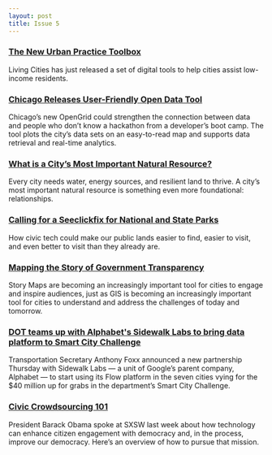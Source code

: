 ```yaml
---
layout: post
title: Issue 5
---
```


### [The New Urban Practice Toolbox](http://hereandnow.livingcities.org/)
Living Cities has just released a set of  digital tools to help cities assist low-income residents.

### [Chicago Releases User-Friendly Open Data Tool](https://nextcity.org/daily/entry/chicago-opengrid-open-gov-big-data-app)
Chicago’s new OpenGrid could strengthen the connection between data and people who don’t know a hackathon from a developer’s boot camp. The tool plots the city’s data sets on an easy-to-read map and supports data retrieval and real-time analytics. 

### [What is a City’s Most Important Natural Resource?](https://medium.com/fixer-stories/what-is-a-city-s-most-important-natural-resource-a034e68956a8#.ubdcr5hn5)
Every city needs water, energy sources, and resilient land to thrive. A city’s most important natural resource is something even more foundational: relationships.

### [Calling for a Seeclickfix for National and State Parks](http://civichall.org/civicist/calling-for-a-seeclickfix-for-national-and-state-parks/)
How civic tech could make our public lands easier to find, easier to visit, and even better to visit than they already are.

### [Mapping the Story of Government Transparency](https://www.livingcities.org/blog/1045-mapping-the-story-of-government-transparency)
Story Maps are becoming an increasingly important tool for cities to engage and inspire audiences, just as GIS is becoming an increasingly important tool for cities to understand and address the challenges of today and tomorrow.

### [DOT teams up with Alphabet's Sidewalk Labs to bring data platform to Smart City Challenge](http://statescoop.com/dot-teams-up-with-alphabets-sidewalk-labs-to-bring-data-platform-to-smart-city-challenge)
Transportation Secretary Anthony Foxx announced a new partnership Thursday with Sidewalk Labs — a unit of Google’s parent company, Alphabet — to start using its Flow platform in the seven cities vying for the $40 million up for grabs in the department’s Smart City Challenge.

### [Civic Crowdsourcing 101](https://medium.com/the-digital-civil-society-lab/civic-crowdsourcing-101-e460ef37c461#.a4h5yo1ds)
President Barack Obama spoke at SXSW last week about how technology can enhance citizen engagement with democracy and, in the process, improve our democracy. Here’s an overview of how to pursue that mission.

